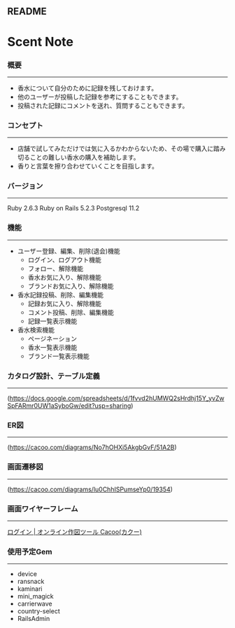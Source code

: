 ## README
# Scent Note
### 概要
---
- 香水について自分のために記録を残しておけます。
- 他のユーザーが投稿した記録を参考にすることもできます。
- 投稿された記録にコメントを送れ、質問することもできます。
### コンセプト
---
- 店舗で試してみただけでは気に入るかわからないため、その場で購入に踏み切ることの難しい香水の購入を補助します。
- 香りと言葉を擦り合わせていくことを目指します。
### バージョン
---
Ruby 2.6.3
Ruby on Rails 5.2.3
Postgresql 11.2
### 機能
---
- ユーザー登録、編集、削除(退会)機能
  - ログイン、ログアウト機能
  - フォロー、解除機能
  - 香水お気に入り、解除機能
  - ブランドお気に入り、解除機能
- 香水記録投稿、削除、編集機能
  - 記録お気に入り、解除機能
  - コメント投稿、削除、編集機能
  - 記録一覧表示機能
- 香水検索機能
  - ページネーション
  - 香水一覧表示機能
  - ブランド一覧表示機能

### カタログ設計、テーブル定義
---
(https://docs.google.com/spreadsheets/d/1fvvd2hUMWQ2sHrdhj15Y_yvZwSpFARmr0UW1aSyboGw/edit?usp=sharing)
### ER図
---
(https://cacoo.com/diagrams/No7hOHXi5AkgbGvF/51A2B)

### 画面遷移図
---
(https://cacoo.com/diagrams/lu0ChhISPumseYp0/19354)
### 画面ワイヤーフレーム
---
[ログイン \| オンライン作図ツール Cacoo(カクー)](https://cacoo.com/diagrams/lSZPXdXc96AjZdDS/1F6FF)
### 使用予定Gem
---
- device
- ransnack
- kaminari
- mini_magick
- carrierwave
- country-select
- RailsAdmin
